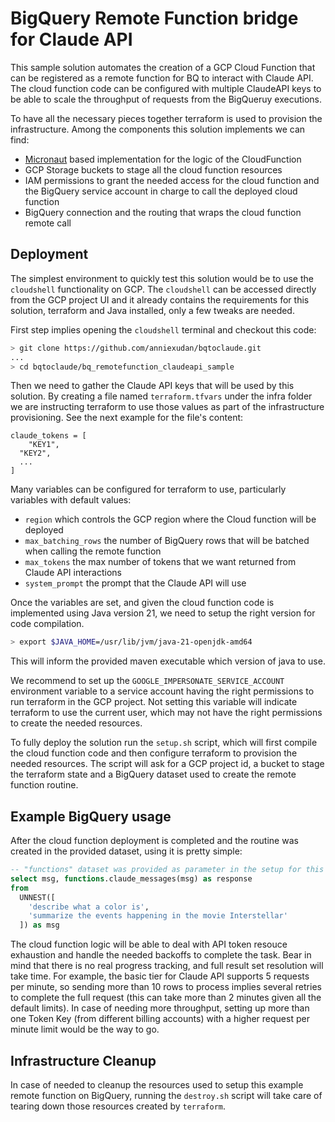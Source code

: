 # BigQuery Remote Function bridge for Claude API

This sample solution automates the creation of a GCP Cloud Function that can be registered as a remote function for BQ to interact with Claude API. The cloud function code can be configured with multiple ClaudeAPI keys to be able to scale the throughput of requests from the BigQueruy executions.

To have all the necessary pieces together terraform is used to provision the infrastructure. Among the components this solution implements we can find:
* [Micronaut](https://micronaut.io) based implementation for the logic of the CloudFunction
* GCP Storage buckets to stage all the cloud function resources
* IAM permissions to grant the needed access for the cloud function and the BigQuery service account in charge to call the deployed cloud function
* BigQuery connection and the routing that wraps the cloud function remote call

## Deployment

The simplest environment to quickly test this solution would be to use the `cloudshell` functionality on GCP. The `cloudshell` can be accessed directly from the GCP project UI and it already contains the requirements for this solution, terraform and Java installed, only a few tweaks are needed.

First step implies opening the `cloudshell` terminal and checkout this code:
```bash
> git clone https://github.com/anniexudan/bqtoclaude.git
...
> cd bqtoclaude/bq_remotefunction_claudeapi_sample
```

Then we need to gather the Claude API keys that will be used by this solution. By creating a file named `terraform.tfvars` under the infra folder we are instructing terraform to use those values as part of the infrastructure provisioning. See the next example for the file's content:

```
claude_tokens = [
	"KEY1",
  "KEY2",
  ...
]
```

Many variables can be configured for terraform to use, particularly variables with default values:
* `region` which controls the GCP region where the Cloud function will be deployed
* `max_batching_rows` the number of BigQuery rows that will be batched when calling the remote function
* `max_tokens` the max number of tokens that we want returned from Claude API interactions
* `system_prompt` the prompt that the Claude API will use

Once the variables are set, and given the cloud function code is implemented using Java version 21, we need to setup the right version for code compilation.

```bash
> export $JAVA_HOME=/usr/lib/jvm/java-21-openjdk-amd64
```

This will inform the provided maven executable which version of java to use.

We recommend to set up the `GOOGLE_IMPERSONATE_SERVICE_ACCOUNT` environment variable to a service account having the right permissions to run terraform in the GCP project. Not setting this variable will indicate terraform to use the current user, which may not have the right permissions to create the needed resources.

To fully deploy the solution run the `setup.sh` script, which will first compile the cloud function code and then configure terraform to provision the needed resources. The script will ask for a GCP project id, a bucket to stage the terraform state and a BigQuery dataset used to create the remote function routine.

## Example BigQuery usage

After the cloud function deployment is completed and the routine was created in the provided dataset, using it is pretty simple:

``` SQL
-- "functions" dataset was provided as parameter in the setup for this BigQuery routine.
select msg, functions.claude_messages(msg) as response
from
  UNNEST([
    'describe what a color is',
    'summarize the events happening in the movie Interstellar'
  ]) as msg
```

The cloud function logic will be able to deal with API token resouce exhaustion and handle the needed backoffs to complete the task. Bear in mind that there is no real progress tracking, and full result set resolution will take time. For example, the basic tier for Claude API supports 5 requests per minute, so sending more than 10 rows to process implies several retries to complete the full request (this can take more than 2 minutes given all the default limits). In case of needing more throughput, setting up more than one Token Key (from different billing accounts) with a higher request per minute limit would be the way to go.

## Infrastructure Cleanup

In case of needed to cleanup the resources used to setup this example remote function on BigQuery, running the `destroy.sh` script will take care of tearing down those resources created by `terraform`.